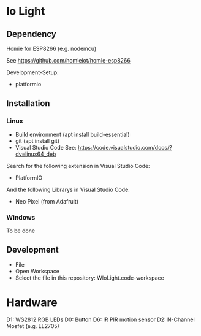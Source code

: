 # Io Light
## Dependency
Homie for ESP8266 (e.g. nodemcu)

See https://github.com/homieiot/homie-esp8266

Development-Setup:
* platformio

## Installation
### Linux
* Build environment (apt install build-essential)
* git (apt install git)
* Visual Studio Code See: https://code.visualstudio.com/docs/?dv=linux64_deb

Search for the following extension in Visual Studio Code:
* PlatformIO

And the following Librarys in Visual Studio Code:
* Neo Pixel (from Adafruit)
 
### Windows
To be done

## Development
* File
 * Open Workspace
  * Select the file in this repository:  WIoLight.code-workspace

# Hardware
D1: WS2812 RGB LEDs
D0: Button
D6: IR PIR motion sensor
D2: N-Channel Mosfet (e.g. LL2705)
